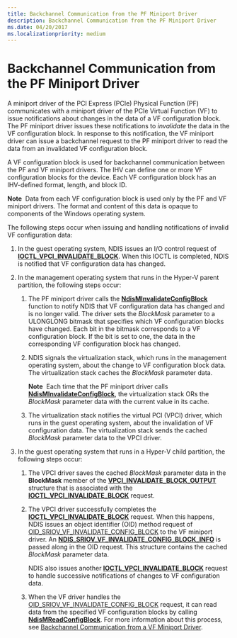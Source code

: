 ```yaml
---
title: Backchannel Communication from the PF Miniport Driver
description: Backchannel Communication from the PF Miniport Driver
ms.date: 04/20/2017
ms.localizationpriority: medium
---
```


# Backchannel Communication from the PF Miniport Driver


A miniport driver of the PCI Express (PCIe) Physical Function (PF) communicates with a miniport driver of the PCIe Virtual Function (VF) to issue notifications about changes in the data of a VF configuration block. The PF miniport driver issues these notifications to *invalidate* the data in the VF configuration block. In response to this notification, the VF miniport driver can issue a backchannel request to the PF miniport driver to read the data from an invalidated VF configuration block.

A VF configuration block is used for backchannel communication between the PF and VF miniport drivers. The IHV can define one or more VF configuration blocks for the device. Each VF configuration block has an IHV-defined format, length, and block ID.

**Note**  Data from each VF configuration block is used only by the PF and VF miniport drivers. The format and content of this data is opaque to components of the Windows operating system.

 

The following steps occur when issuing and handling notifications of invalid VF configuration data:

1.  In the guest operating system, NDIS issues an I/O control request of [**IOCTL\_VPCI\_INVALIDATE\_BLOCK**](/windows-hardware/drivers/ddi/vpci/ni-vpci-ioctl_vpci_invalidate_block). When this IOCTL is completed, NDIS is notified that VF configuration data has changed.

2.  In the management operating system that runs in the Hyper-V parent partition, the following steps occur:

    1.  The PF miniport driver calls the [**NdisMInvalidateConfigBlock**](/windows-hardware/drivers/ddi/ndis/nf-ndis-ndisminvalidateconfigblock) function to notify NDIS that VF configuration data has changed and is no longer valid. The driver sets the *BlockMask* parameter to a ULONGLONG bitmask that specifies which VF configuration blocks have changed. Each bit in the bitmask corresponds to a VF configuration block. If the bit is set to one, the data in the corresponding VF configuration block has changed.
    2.  NDIS signals the virtualization stack, which runs in the management operating system, about the change to VF configuration block data. The virtualization stack caches the *BlockMask* parameter data.

        **Note**  Each time that the PF miniport driver calls [**NdisMInvalidateConfigBlock**](/windows-hardware/drivers/ddi/ndis/nf-ndis-ndisminvalidateconfigblock), the virtualization stack ORs the *BlockMask* parameter data with the current value in its cache.

         

    3.  The virtualization stack notifies the virtual PCI (VPCI) driver, which runs in the guest operating system, about the invalidation of VF configuration data. The virtualization stack sends the cached *BlockMask* parameter data to the VPCI driver.

3.  In the guest operating system that runs in a Hyper-V child partition, the following steps occur:

    1.  The VPCI driver saves the cached *BlockMask* parameter data in the **BlockMask** member of the [**VPCI\_INVALIDATE\_BLOCK\_OUTPUT**](/windows-hardware/drivers/ddi/vpci/ns-vpci-_vpci_invalidate_block_output) structure that is associated with the [**IOCTL\_VPCI\_INVALIDATE\_BLOCK**](/windows-hardware/drivers/ddi/vpci/ni-vpci-ioctl_vpci_invalidate_block) request.

    2.  The VPCI driver successfully completes the [**IOCTL\_VPCI\_INVALIDATE\_BLOCK**](/windows-hardware/drivers/ddi/vpci/ni-vpci-ioctl_vpci_invalidate_block) request. When this happens, NDIS issues an object identifier (OID) method request of [OID\_SRIOV\_VF\_INVALIDATE\_CONFIG\_BLOCK](./oid-sriov-vf-invalidate-config-block.md) to the VF miniport driver. An [**NDIS\_SRIOV\_VF\_INVALIDATE\_CONFIG\_BLOCK\_INFO**](/windows-hardware/drivers/ddi/ntddndis/ns-ntddndis-_ndis_sriov_vf_invalidate_config_block_info) is passed along in the OID request. This structure contains the cached *BlockMask* parameter data.

        NDIS also issues another [**IOCTL\_VPCI\_INVALIDATE\_BLOCK**](/windows-hardware/drivers/ddi/vpci/ni-vpci-ioctl_vpci_invalidate_block) request to handle successive notifications of changes to VF configuration data.

    3.  When the VF driver handles the [OID\_SRIOV\_VF\_INVALIDATE\_CONFIG\_BLOCK](./oid-sriov-vf-invalidate-config-block.md) request, it can read data from the specified VF configuration blocks by calling [**NdisMReadConfigBlock**](/windows-hardware/drivers/ddi/ndis/nf-ndis-ndismreadconfigblock). For more information about this process, see [Backchannel Communication from a VF Miniport Driver](backchannel-communication-from-a-vf-miniport-driver.md).

 

